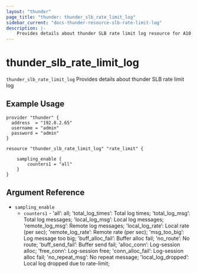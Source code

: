 ```yaml
---
layout: "thunder"
page_title: "thunder: thunder_slb_rate_limit_log"
sidebar_current: "docs-thunder-resource-slb-rate-limit-log"
description: |-
    Provides details about thunder SLB rate limit log resource for A10
---
```


# thunder\_slb\_rate\_limit\_log

`thunder_slb_rate_limit_log` Provides details about thunder SLB rate limit log
## Example Usage


```hcl
provider "thunder" {
  address  = "192.0.2.65"
  username = "admin"
  password = "admin"
}

resource "thunder_slb_rate_limit_log" "rate_limit" {

	sampling_enable {
		counters1 = "all"
	} 
}
```

## Argument Reference

* `sampling_enable`
    * `counters1` - 'all’: all; 'total_log_times’: Total log times; 'total_log_msg’: Total log messages; 'local_log_msg’: Local log messages; 'remote_log_msg’: Remote log messages; 'local_log_rate’: Local rate (per sec); 'remote_log_rate’: Remote rate (per sec); 'msg_too_big’: Log message too big; 'buff_alloc_fail’: Buffer alloc fail; 'no_route’: No route; 'buff_send_fail’: Buffer send fail; 'alloc_conn’: Log-session alloc; 'free_conn’: Log-session free; 'conn_alloc_fail’: Log-session alloc fail; 'no_repeat_msg’: No repeat message; 'local_log_dropped’: Local log dropped due to rate-limit;